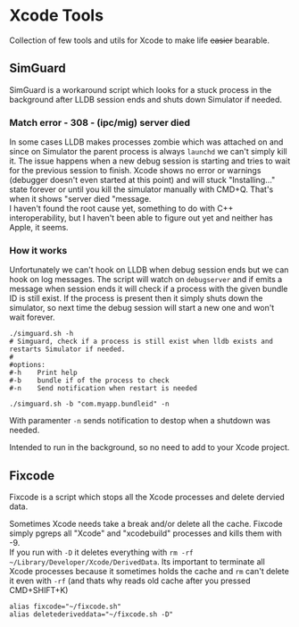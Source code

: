 # Xcode Tools
Collection of few tools and utils for Xcode to make life ~~easier~~ bearable.

## SimGuard
SimGuard is a workaround script which looks for a stuck process in the background after LLDB session ends and shuts down Simulator if needed.

### Match error - 308 - (ipc/mig) server died
In some cases LLDB makes processes zombie which was attached on and since on Simulator the parent process is always `launchd` we can't simply kill it. The issue happens when a new debug session is starting and tries to wait for the previous session to finish. Xcode shows no error or warnings (debugger doesn't even started at this point) and will stuck "Installing..." state forever or until you kill the simulator manually with CMD+Q. That's when it shows "server died "message.  
I haven't found the root cause yet, something to do with C++ interoperability, but I haven't been able to figure out yet and neither has Apple, it seems.

### How it works
Unfortunately we can't hook on LLDB when debug session ends but we can hook on log messages. The script will watch on `debugserver` and if emits a message when session ends it will check if a process with the given bundle ID is still exist. If the process is present then it simply shuts down the simulator, so next time the debug session will start a new one and won't wait forever.

```shell
./simguard.sh -h
# Simguard, check if a process is still exist when lldb exists and restarts Simulator if needed.
#
#options:
#-h    Print help
#-b    bundle if of the process to check
#-n    Send notification when restart is needed

./simguard.sh -b "com.myapp.bundleid" -n
```

With paramenter `-n` sends notification to destop when a shutdown was needed.

Intended to run in the background, so no need to add to your Xcode project.

## Fixcode
Fixcode is a script which stops all the Xcode processes and delete dervied data.

Sometimes Xcode needs take a break and/or delete all the cache. Fixcode simply pgreps all "Xcode" and "xcodebuild" processes and kills them with -9.  
If you run with `-D` it deletes everything with `rm -rf ~/Library/Developer/Xcode/DerivedData`. Its important to terminate all Xcode processes because it sometimes holds the cache and `rm` can't delete it even with `-rf` (and thats why reads old cache after you pressed CMD+SHIFT+K)

```shell
alias fixcode="~/fixcode.sh"
alias deletederiveddata="~/fixcode.sh -D"
```